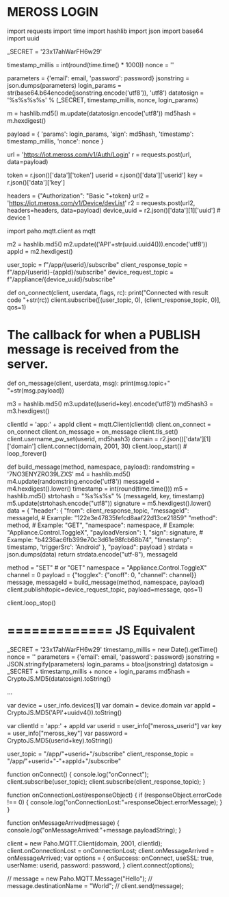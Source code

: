 MEROSS LOGIN
============

import requests
import time
import hashlib
import json
import base64
import uuid

_SECRET = '23x17ahWarFH6w29'

timestamp_millis = int(round(time.time() * 1000))
nonce = ''

parameters = {'email': email, 'password': password}
jsonstring = json.dumps(parameters)
login_params = str(base64.b64encode(jsonstring.encode('utf8')), 'utf8')
datatosign = '%s%s%s%s' % (_SECRET, timestamp_millis, nonce, login_params)

m = hashlib.md5()
m.update(datatosign.encode('utf8'))
md5hash = m.hexdigest()

payload = {
	'params': login_params,
	'sign': md5hash,
	'timestamp': timestamp_millis,
	'nonce': nonce
}


url = 'https://iot.meross.com/v1/Auth/Login'
r = requests.post(url, data=payload)

token = r.json()['data']['token']
userid = r.json()['data']['userid']
key = r.json()['data']['key']

headers = {"Authorization": "Basic "+token}
url2 = 'https://iot.meross.com/v1/Device/devList'
r2 = requests.post(url2, headers=headers, data=payload)
device_uuid = r2.json()['data'][1]['uuid']  # device 1

import paho.mqtt.client as mqtt

m2 = hashlib.md5()
m2.update(('API'+str(uuid.uuid4())).encode('utf8'))
appId = m2.hexdigest()

user_topic = f"/app/{userid}/subscribe"
client_response_topic = f"/app/{userid}-{appId}/subscribe"
device_request_topic = f"/appliance/{device_uuid}/subscribe"

def on_connect(client, userdata, flags, rc):
    print("Connected with result code "+str(rc))
    client.subscribe([(user_topic, 0), (client_response_topic, 0)], qos=1)

# The callback for when a PUBLISH message is received from the server.
def on_message(client, userdata, msg):
    print(msg.topic+" "+str(msg.payload))

m3 = hashlib.md5()
m3.update((userid+key).encode('utf8'))
md5hash3 = m3.hexdigest()

clientId = 'app:' + appId
client = mqtt.Client(clientId)
client.on_connect = on_connect
client.on_message = on_message
client.tls_set()
client.username_pw_set(userid, md5hash3)
domain = r2.json()['data'][1]['domain']
client.connect(domain, 2001, 30)
client.loop_start()   # loop_forever()


def build_message(method, namespace, payload):
	randomstring = '7NO3ENYZRO39LZXS'
	m4 = hashlib.md5()
	m4.update(randomstring.encode('utf8'))
	messageId = m4.hexdigest().lower()
	timestamp = int(round(time.time()))
	m5 = hashlib.md5()
	strtohash = "%s%s%s" % (messageId, key, timestamp)
	m5.update(strtohash.encode("utf8"))
	signature = m5.hexdigest().lower()
	data = {
		"header":
			{
				"from": client_response_topic,
				"messageId": messageId,  # Example: "122e3e47835fefcd8aaf22d13ce21859"
				"method": method,  # Example: "GET",
				"namespace": namespace,  # Example: "Appliance.Control.ToggleX",
				"payloadVersion": 1,
				"sign": signature,  # Example: "b4236ac6fb399e70c3d61e98fcb68b74",
				"timestamp": timestamp,
				'triggerSrc': 'Android'
			},
		"payload": payload
	}
	strdata = json.dumps(data)
	return strdata.encode("utf-8"), messageId


method = "SET"  # or "GET"
namespace = "Appliance.Control.ToggleX"
channel = 0
payload = {"togglex": {"onoff": 0, "channel": channel}}
message, messageId = build_message(method, namespace, payload)
client.publish(topic=device_request_topic, payload=message, qos=1)


client.loop_stop()

=============
JS Equivalent
=============
_SECRET = '23x17ahWarFH6w29'
timestamp_millis = new Date().getTime()
nonce = ''
parameters = {'email': email, 'password': password}
jsonstring = JSON.stringify(parameters)
login_params = btoa(jsonstring)
datatosign = _SECRET + timestamp_millis + nonce + login_params
md5hash = CryptoJS.MD5(datatosign).toString()

...

var device = user_info.devices[1]
var domain = device.domain
var appId = CryptoJS.MD5('API'+uuidv4()).toString()

var clientId = 'app:' + appId
var userid = user_info["meross_userid"]
var key = user_info["meross_key"]
var password = CryptoJS.MD5(userid+key).toString()

user_topic = "/app/"+userid+"/subscribe"
client_response_topic = "/app/"+userid+"-"+appId+"/subscribe"


function onConnect() {
  console.log("onConnect");
  client.subscribe(user_topic);
  client.subscribe(client_response_topic);
}

function onConnectionLost(responseObject) {
  if (responseObject.errorCode !== 0) {
    console.log("onConnectionLost:"+responseObject.errorMessage);
  }
}

function onMessageArrived(message) {
  console.log("onMessageArrived:"+message.payloadString);
}

client = new Paho.MQTT.Client(domain, 2001, clientId);
client.onConnectionLost = onConnectionLost;
client.onMessageArrived = onMessageArrived;
var options = {
	onSuccess: onConnect,
	useSSL: true,
	userName: userid,
	password: password,
}
client.connect(options);


//  message = new Paho.MQTT.Message("Hello");
//  message.destinationName = "World";
//  client.send(message);

